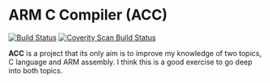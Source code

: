 # ARM C Compiler (ACC)
[![Build Status](https://travis-ci.org/maitesin/acc.svg?branch=master)](https://travis-ci.org/maitesin/acc)
<a href="https://scan.coverity.com/projects/arm-c-compiler">
  <img alt="Coverity Scan Build Status" src="https://scan.coverity.com/projects/7891/badge.svg"/>
</a>

**ACC** is a project that its only aim is to improve my knowledge of two topics, C language and ARM assembly. I think this is a good exercise to go deep into both topics.
